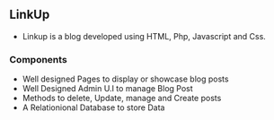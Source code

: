 ## LinkUp
- Linkup is a blog developed using HTML, Php, Javascript and Css.

### Components
- Well designed Pages to display or showcase blog posts
- Well Designed Admin U.I to manage Blog Post
- Methods to delete, Update, manage and Create posts
- A Relationional Database to store Data
